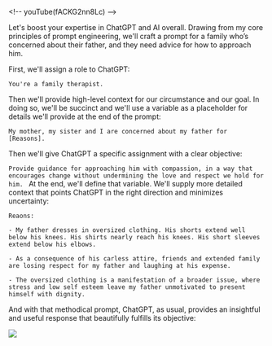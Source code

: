 
\<!-- youTube(fACKG2nn8Lc) --\>

Let's boost your expertise in ChatGPT and AI overall. Drawing from my core principles of prompt engineering, we'll craft a prompt for a family who’s concerned about their father, and they need advice for how to approach him. 

First, we'll assign a role to ChatGPT:

`You're a family therapist.`

Then we'll provide high-level context for our circumstance and our goal. In doing so, we'll be succinct and we'll use a variable as a placeholder for details we'll provide at the end of the prompt:

`My mother, my sister and I are concerned about my father for [Reasons].`

Then we'll give ChatGPT a specific assignment with a clear objective:

`Provide guidance for approaching him with compassion, in a way that encourages change without undermining the love and respect we hold for him.
`
At the end, we'll define that variable. We'll supply more detailed context that points ChatGPT in the right direction and minimizes uncertainty:

```
Reaons:

- My father dresses in oversized clothing. His shorts extend well below his knees. His shirts nearly reach his knees. His short sleeves extend below his elbows. 

- As a consequence of his carless attire, friends and extended family are losing respect for my father and laughing at his expense. 

- The oversized clothing is a manifestation of a broader issue, where stress and low self esteem leave my father unmotivated to present himself with dignity.
```

And with that methodical prompt, ChatGPT, as usual, provides an insightful and useful response that beautifully fulfills its objective:

![](https://assets.thestreamline.ai/insights/prompts_family-therapist/chatgpt-prompt-and-response_family-therapist.png)

